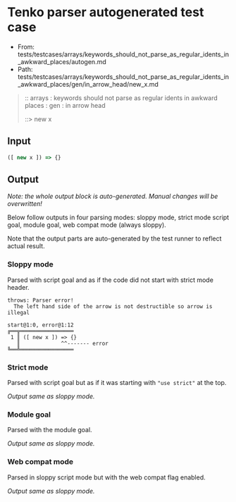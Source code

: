 # Tenko parser autogenerated test case

- From: tests/testcases/arrays/keywords_should_not_parse_as_regular_idents_in_awkward_places/autogen.md
- Path: tests/testcases/arrays/keywords_should_not_parse_as_regular_idents_in_awkward_places/gen/in_arrow_head/new_x.md

> :: arrays : keywords should not parse as regular idents in awkward places : gen : in arrow head
>
> ::> new x

## Input


`````js
([ new x ]) => {}
`````

## Output

_Note: the whole output block is auto-generated. Manual changes will be overwritten!_

Below follow outputs in four parsing modes: sloppy mode, strict mode script goal, module goal, web compat mode (always sloppy).

Note that the output parts are auto-generated by the test runner to reflect actual result.

### Sloppy mode

Parsed with script goal and as if the code did not start with strict mode header.

`````
throws: Parser error!
  The left hand side of the arrow is not destructible so arrow is illegal

start@1:0, error@1:12
╔══╦═════════════════
 1 ║ ([ new x ]) => {}
   ║             ^^------- error
╚══╩═════════════════

`````

### Strict mode

Parsed with script goal but as if it was starting with `"use strict"` at the top.

_Output same as sloppy mode._

### Module goal

Parsed with the module goal.

_Output same as sloppy mode._

### Web compat mode

Parsed in sloppy script mode but with the web compat flag enabled.

_Output same as sloppy mode._
